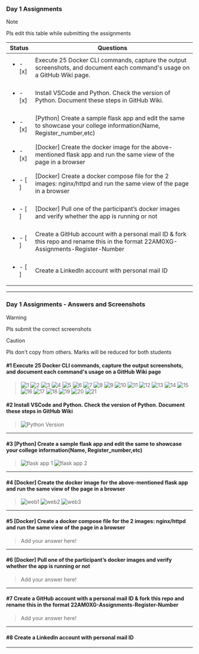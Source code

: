 ### Day 1 Assignments

> [!NOTE]
> Pls edit this table while submitting the assignments

| Status         | Questions     | 
|----------------|---------------|
| <ul><li>- [x] </li></ul> | Execute 25 Docker CLI commands, capture the output screenshots, and document each command's usage on a GitHub Wiki page. |
| <ul><li>- [x] </li></ul> | Install VSCode and Python. Check the version of Python. Document these steps in GitHub Wiki. |
| <ul><li>- [x] </li></ul> | [Python] Create a sample flask app and edit the same to showcase your college information(Name, Register_number,etc) |
| <ul><li>- [x] </li></ul> | [Docker] Create the docker image for the above-mentioned flask app and run the same view of the page in a browser |
| <ul><li>- [ ] </li></ul> | [Docker] Create a docker compose file for the 2 images: nginx/httpd and run the same view of the page in a browser |
| <ul><li>- [ ] </li></ul> | [Docker] Pull one of the participant’s docker images and verify whether the app is running or not  |
| <ul><li>- [ ] </li></ul> | Create a GitHub account with a personal mail ID & fork this repo and rename this in the format 22AM0XG-Assignments-Register-Number  |
| <ul><li>- [ ] </li></ul> | Create a LinkedIn account with personal mail ID  |

***

### Day 1 Assignments - Answers and Screenshots

> [!WARNING]
> Pls submit the correct screenshots

> [!CAUTION]
> Pls don't copy from others. Marks will be reduced for both students

#### #1 Execute 25 Docker CLI commands, capture the output screenshots, and document each command's usage on a GitHub Wiki page
> ![1](https://github.com/user-attachments/assets/6dbb1620-7320-41cd-928d-a556c82c1aee)
![2](https://github.com/user-attachments/assets/f0679b44-12cc-4651-9ce5-d6593636b7ae)
![3](https://github.com/user-attachments/assets/fe929b97-1066-4578-b34e-d81532d3c35c)
![4](https://github.com/user-attachments/assets/08b6bb2a-950d-4362-b80f-5f5b322df5e1)
![5](https://github.com/user-attachments/assets/cff0de56-5948-4d64-b08a-a67554eb59ae)
![6](https://github.com/user-attachments/assets/da2bf558-e29d-4fab-a713-ed600b92a86f)
![7](https://github.com/user-attachments/assets/00560fa7-697f-4c3f-9d12-595536ea5346)
![8](https://github.com/user-attachments/assets/5f9d4ffd-2645-42a1-a1dc-1e7a54e14f05)
![9](https://github.com/user-attachments/assets/6bb38406-ee08-4306-aa20-0d6ea1e52a06)
![10](https://github.com/user-attachments/assets/fbcc7ecc-38d1-414f-bf8e-ea8232a771ff)
![11](https://github.com/user-attachments/assets/4ba9f65e-af2b-45d5-89a2-2f21f3756f82)
![12](https://github.com/user-attachments/assets/a75f730b-c122-460f-864e-00b12d9fbf07)
![13](https://github.com/user-attachments/assets/ac29a7b4-372b-47b1-b828-3b9b59f6ffa3)
![14](https://github.com/user-attachments/assets/81828b80-db28-4613-be66-d458188f05fd)
![15](https://github.com/user-attachments/assets/f7606083-ae1c-4674-bb39-68d48e9d0274)
![16](https://github.com/user-attachments/assets/fcec93de-a12f-4954-ae69-325001b376e4)
![17](https://github.com/user-attachments/assets/010f4a0d-2029-47b0-91bd-68e1daecbd67)
![18](https://github.com/user-attachments/assets/46f967fb-f0bf-4268-a498-84555df50008)
![19](https://github.com/user-attachments/assets/21589ad3-d82b-4fb6-8888-1f13a77c5f69)
![20](https://github.com/user-attachments/assets/fb345822-fdb6-4603-b6bc-d24a65c0b732)
![21](https://github.com/user-attachments/assets/7c5a4007-f1de-4f5e-8300-f13b2d6e4ee3)




#### #2 Install VSCode and Python. Check the version of Python. Document these steps in GitHub Wiki
> ![Python Version](https://github.com/user-attachments/assets/be6c55f4-7678-4457-b241-f3b58cccba86)


***

#### #3 [Python] Create a sample flask app and edit the same to showcase your college information(Name, Register_number,etc)
> ![flask app 1](https://github.com/user-attachments/assets/f8dec018-2f02-4808-8a17-6516e861fc1e)
![flask app 2](https://github.com/user-attachments/assets/f71efe10-3ad1-4532-8173-dd7c4c986054)


***

#### #4 [Docker] Create the docker image for the above-mentioned flask app and run the same view of the page in a browser
> ![web1](https://github.com/user-attachments/assets/52e130c4-9e6e-427f-a03c-b41a2ff62f8a)
![web2](https://github.com/user-attachments/assets/da0ea5a1-47b2-48b9-8da4-9b2d53969a41)
![web3](https://github.com/user-attachments/assets/13ab4019-8546-4e27-8300-6139c56606fc)


***

#### #5 [Docker] Create a docker compose file for the 2 images: nginx/httpd and run the same view of the page in a browser
> Add your answer here!

***

#### #6 [Docker] Pull one of the participant’s docker images and verify whether the app is running or not
> Add your answer here!

***

#### #7 Create a GitHub account with a personal mail ID & fork this repo and rename this in the format 22AM0XG-Assignments-Register-Number
> Add your answer here!

***

#### #8 Create a LinkedIn account with personal mail ID
> 

***
